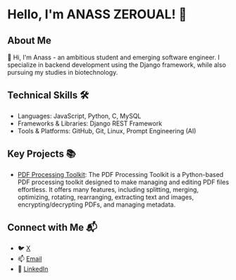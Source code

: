   # Hello, I'm ANASS ZEROUAL! 🚀

## About Me
👋 Hi, I'm Anass - an ambitious student and emerging software engineer. I specialize in backend development using the Django framework, while also pursuing my studies in biotechnology.

## Technical Skills 🛠️
* Languages: JavaScript, Python, C, MySQL
* Frameworks & Libraries: Django REST Framework
* Tools & Platforms: GitHub, Git, Linux, Prompt Engineering (AI)
## Key Projects 📚
* [PDF Processing Toolkit](https://github.com/xSSanDev/PDF-Processing-Toolkit/tree/master): The PDF Processing Toolkit is a Python-based PDF processing toolkit designed to make managing and editing PDF files effortless. It offers many features, including splitting, merging, optimizing, rotating, rearranging, extracting text and images, encrypting/decrypting PDFs, and managing metadata.







## Connect with Me 📬
* 🐦 [X](https://x.com/xSSanDev) 
* 📫 [Email](xssanass@gmail.com)
* 🔗 [LinkedIn](https://www.linkedin.com/in/anass-zeroual-b248841b5/)
 
